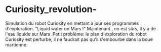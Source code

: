 # Curiosity_revolution-
Simulation du robot Curiosity  en mettant à jour ses programmes d'exploration. "Liquid water on Mars !"  Maintenant , on est sûrs, il y a de l'eau liquide sur Mars .Petit problème: le plan d'exploration du robot Curiosity est perturbé, il ne faudrait pas qu'il s'embourbe dans la boue martienne.

  
  
